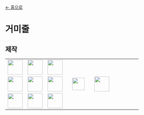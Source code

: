[← 홈으로](../)
# 거미줄

## 제작
<table>
    <tr><td><img src="https://i.imgur.com/AWCqpb7.png" width="48"/></td><td><img src="https://i.imgur.com/AWCqpb7.png" width="48"/></td><td><img src="https://i.imgur.com/AWCqpb7.png" width="48"/></td><td colspan="3"></td></tr>
    <tr><td><img src="https://i.imgur.com/AWCqpb7.png" width="48"/></td><td><img src="https://i.imgur.com/uwFFtfM.png" width="48"/></td><td><img src="https://i.imgur.com/AWCqpb7.png" width="48"/></td><td width="70" align="center"><img src="https://i.imgur.com/VE0KqIE.png" width="40"/></td><td><img src="https://i.imgur.com/fWQQ0pc.png" width="48"/></td><td width="70"></td></tr>
    <tr><td><img src="https://i.imgur.com/AWCqpb7.png" width="48"/></td><td><img src="https://i.imgur.com/AWCqpb7.png" width="48"/></td><td><img src="https://i.imgur.com/AWCqpb7.png" width="48"/></td><td colspan="3"></td></tr>
</table>
